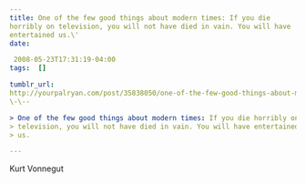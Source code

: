 ```yaml
---
title: One of the few good things about modern times: If you die
horribly on television, you will not have died in vain. You will have
entertained us.\'
date:

 2008-05-23T17:31:19-04:00  
tags:  []

tumblr_url:
http://yourpalryan.com/post/35838050/one-of-the-few-good-things-about-modern-times-if
\-\--

> One of the few good things about modern times: If you die horribly on
> television, you will not have died in vain. You will have entertained
> us.

---
```

 Kurt Vonnegut
